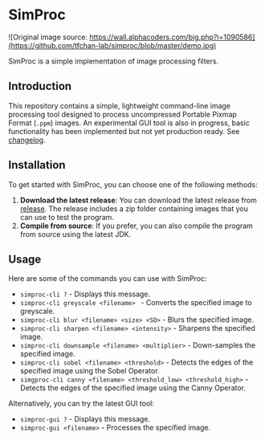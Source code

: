 # SimProc
![Original image source: https://wall.alphacoders.com/big.php?i=1090586](https://github.com/tfchan-lab/simproc/blob/master/demo.jpg)

SimProc is a simple implementation of image processing filters.

## Introduction
This repository contains a simple, lightweight command-line image processing tool designed to process uncompressed Portable Pixmap Format (`.ppm`) images. An experimental GUI tool is also in progress, basic functionality has been implemented but not yet production ready. See [changelog](https://github.com/tfchan-lab/simproc/blob/master/changelog.md).

## Installation
To get started with SimProc, you can choose one of the following methods:

1. **Download the latest release**: You can download the latest release from [release](https://github.com/tfchan-lab/simproc/releases/). The release includes a zip folder containing images that you can use to test the program.
2. **Compile from source**: If you prefer, you can also compile the program from source using the latest JDK.

## Usage
Here are some of the commands you can use with SimProc:

- `simproc-cli ?` - Displays this message.
- `simproc-cli greyscale <filename> ` - Converts the specified image to greyscale.
- `simproc-cli blur <filename> <size> <SD>` - Blurs the specified image.
- `simproc-cli sharpen <filename> <intensity>` - Sharpens the specified image.
- `simproc-cli downsample <filename> <multiplier>` - Down-samples the specified image.
- `simproc-cli sobel <filename> <threshold>` - Detects the edges of the specified image using the Sobel Operator.
- `simgproc-cli canny <filename> <threshold_low> <threshold_high>` - Detects the edges of the specified image using the Canny Operator.
  
Alternatively, you can try the latest GUI tool:
- `simproc-gui ?` - Displays this message.
- `simproc-gui <filename>` - Processes the specified image.
